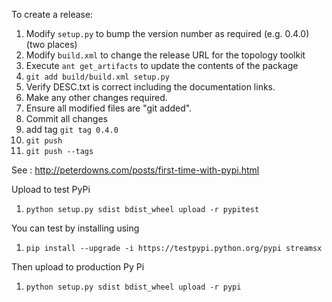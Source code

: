 To create a release:

1. Modify `setup.py` to bump the version number as required (e.g. 0.4.0) (two places)
1. Modify `build.xml` to change the release URL for the topology toolkit
1. Execute `ant get_artifacts` to update the contents of the package
1. `git add build/build.xml setup.py`
1. Verify DESC.txt is correct including the documentation links.
1. Make any other changes required.
1. Ensure all modified files are "git added".
1. Commit all changes
1. add tag `git tag 0.4.0`
1. `git push`
1. `git push --tags`


See : http://peterdowns.com/posts/first-time-with-pypi.html

Upload to test PyPi

1. `python setup.py sdist bdist_wheel upload -r pypitest`

You can test by installing using

1. `pip install --upgrade -i https://testpypi.python.org/pypi streamsx`

Then upload to production Py Pi

1. `python setup.py sdist bdist_wheel upload -r pypi`
